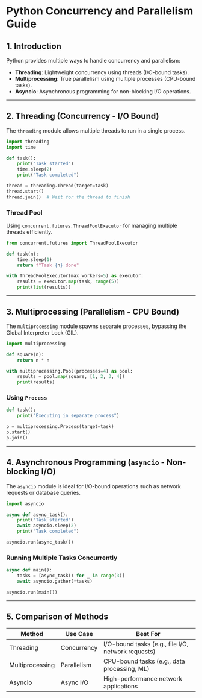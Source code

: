 # Python Concurrency and Parallelism Guide

## 1. Introduction

Python provides multiple ways to handle concurrency and parallelism:
- **Threading**: Lightweight concurrency using threads (I/O-bound tasks).
- **Multiprocessing**: True parallelism using multiple processes (CPU-bound tasks).
- **Asyncio**: Asynchronous programming for non-blocking I/O operations.

---

## 2. Threading (Concurrency - I/O Bound)

The `threading` module allows multiple threads to run in a single process.

```python
import threading
import time

def task():
    print("Task started")
    time.sleep(2)
    print("Task completed")

thread = threading.Thread(target=task)
thread.start()
thread.join()  # Wait for the thread to finish
```

### Thread Pool
Using `concurrent.futures.ThreadPoolExecutor` for managing multiple threads efficiently.

```python
from concurrent.futures import ThreadPoolExecutor

def task(n):
    time.sleep(1)
    return f"Task {n} done"

with ThreadPoolExecutor(max_workers=5) as executor:
    results = executor.map(task, range(5))
    print(list(results))
```

---

## 3. Multiprocessing (Parallelism - CPU Bound)

The `multiprocessing` module spawns separate processes, bypassing the Global Interpreter Lock (GIL).

```python
import multiprocessing

def square(n):
    return n * n

with multiprocessing.Pool(processes=4) as pool:
    results = pool.map(square, [1, 2, 3, 4])
    print(results)
```

### Using `Process`
```python
def task():
    print("Executing in separate process")

p = multiprocessing.Process(target=task)
p.start()
p.join()
```

---

## 4. Asynchronous Programming (`asyncio` - Non-blocking I/O)

The `asyncio` module is ideal for I/O-bound operations such as network requests or database queries.

```python
import asyncio

async def async_task():
    print("Task started")
    await asyncio.sleep(2)
    print("Task completed")

asyncio.run(async_task())
```

### Running Multiple Tasks Concurrently
```python
async def main():
    tasks = [async_task() for _ in range(3)]
    await asyncio.gather(*tasks)

asyncio.run(main())
```

---

## 5. Comparison of Methods

| Method | Use Case | Best For |
|--------|---------|----------|
| Threading | Concurrency | I/O-bound tasks (e.g., file I/O, network requests) |
| Multiprocessing | Parallelism | CPU-bound tasks (e.g., data processing, ML) |
| Asyncio | Async I/O | High-performance network applications |
